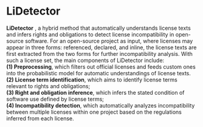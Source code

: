 # LiDetector

**LiDetector** , a hybrid method that automatically understands license texts and infers rights and obligations to detect license incompatibility in open-source software. 
For an open-source project as input, where licenses may appear in three forms: referenced, declared, and inline, the license texts are first extracted from the two forms for further incompatibility analysis. With  such a license set, the main components of LiDetector include:   
**(1) Preprocessing**, which filters out official licenses and feeds custom ones into the probabilistic model for automatic understandings of license texts.  
**(2) License term identification**, which aims to identify license terms relevant to rights and obligations;   
**(3) Right and obligation inference**, which infers the stated condition of software use defined by license terms;   
**(4) Incompatibility detection**,  which automatically analyzes incompatibility between multiple licenses within one project based on the regulations inferred from each license.  





